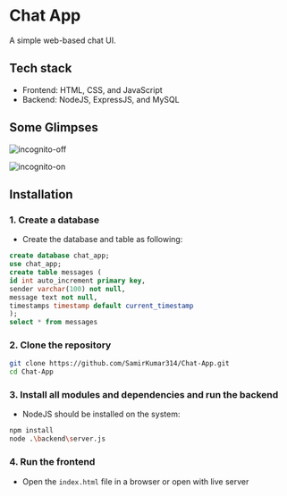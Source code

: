 # Chat App
A simple web-based chat UI.

## Tech stack
- Frontend: HTML, CSS, and JavaScript
- Backend: NodeJS, ExpressJS, and MySQL

## Some Glimpses
![incognito-off](https://drive.google.com/uc?export=view&id=1sotzwrKXHgAN4GzPxN85raVpNg6WCpfY)

![incognito-on](https://drive.google.com/uc?export=view&id=1oILfWi0KLUJ50E2ZfSofPVzQFDf284BX)

## Installation
### 1. Create a database
- Create the database and table as following:

```sql
create database chat_app;
use chat_app;
create table messages (
id int auto_increment primary key,
sender varchar(100) not null,
message text not null,
timestamps timestamp default current_timestamp
);
select * from messages
```
### 2. Clone the repository
```sh
git clone https://github.com/SamirKumar314/Chat-App.git
cd Chat-App
```

### 3. Install all modules and dependencies and run the backend
- NodeJS should be installed on the system:
```sh
npm install
node .\backend\server.js
```

### 4. Run the frontend
- Open the `index.html` file in a browser or open with live server